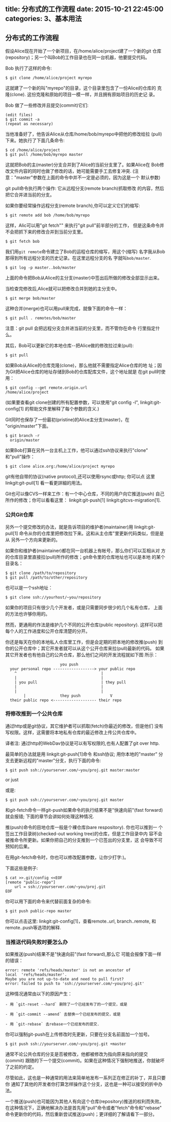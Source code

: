 title: 分布式的工作流程
date: 2015-10-21 22:45:00
categories: 3、基本用法
---
## 分布式的工作流程 ##

假设Alice现在开始了一个新项目，在/home/alice/project建了一个新的git
仓库(repository)；另一个叫Bob的工作目录也在同一台机器，他要提交代码。

Bob 执行了这样的命令:

    $ git clone /home/alice/project myrepo


这就建了一个新的叫"myrepo"的目录，这个目录里包含了一份Alice的仓库的
克隆(clone). 这份克隆和原始的项目一模一样，并且拥有原始项目的历史记
录。


Bob 做了一些修改并且提交(commit)它们:

    (edit files)
    $ git commit -a
    (repeat as necessary)


当他准备好了，他告诉Alice从仓库/home/bob/myrepo中把他的修改给拉
(pull)下来。她执行了下面几条命令:

    $ cd /home/alice/project
    $ git pull /home/bob/myrepo master


这就把Bob的主(master)分支合并到了Alice的当前分支里了。如果Alice在
Bob修改文件内容的同时也做了修改的话，她可能需要手工去修复冲突.
(注意："master"参数在上面的命令中并不一定是必须的，因为这是一个
默认参数)


git pull命令执行两个操作: 它从远程分支(remote branch)抓取修改
的内容，然后把它合并进当前的分支。


如果你要经常操作远程分支(remote branch),你可以定义它们的缩写:

    $ git remote add bob /home/bob/myrepo


这样，Alic可以用"git fetch"" 来执行"git pull"前半部分的工作，
但是这条命令并不会把抓下来的修改合并到当前分支里。

    $ git fetch bob

我们用`git remote`命令建立了Bob的运程仓库的缩写，用这个(缩写)
名字我从Bob那得到所有远程分支的历史记录。在这里远程分支的名
字就叫`bob/master`.

    $ git log -p master..bob/master


上面的命令把Bob从Alice的主分支(master)中签出后所做的修改全部显示出来。


当检查完修改后,Alice就可以把修改合并到她的主分支中。

    $ git merge bob/master

这种合并(merge)也可以用pull来完成，就像下面的命令一样：

    $ git pull . remotes/bob/master


注意：git pull 会把远程分支合并进当前的分支里，而不管你在命令
行里指定什么。


其后，Bob可以更新它的本地仓库--把Alice做的修改拉过来(pull):

    $ git pull


如果Bob从Alice的仓库克隆(clone)，那么他就不需要指定Alice仓库的地
址；因为Git把Alice仓库的地址存储到Bob的仓库配库文件，这个地址就是
在git pull时使用：

    $ git config --get remote.origin.url
    /home/alice/project


(如果要查看git clone创建的所有配置参数，可以使用"git config -l",
linkgit:git-config[1] 的帮助文件里解释了每个参数的含义.)


Git同时也保存了一份最初(pristine)的Alice主分支(master)，在
"origin/master"下面。

    $ git branch -r
      origin/master


如果Bob打算在另外一台主机上工作，他可以通过ssh协议来执行"clone"
和"pull"操作：

    $ git clone alice.org:/home/alice/project myrepo


git有他自带的协议(native protocol),还可以使用rsync或http; 你可以点
这里 linkgit:git-pull[1] 看一看更詳細的用法。


Git也可以像CVS一样来工作：有一个中心仓库，不同的用户向它推送(push)
自己所作的修改；你可以看看这里： linkgit:git-push[1] linkgit:gitcvs-migration[1].


### 公共Git仓库 ###

另外一个提交修改的办法，就是告诉项目的维护者(maintainer)用 linkgit:git-pull[1]
命令从你的仓库里把修改拉下来。这和从主仓库"里更新代码类似，但是是从
另外一个方向来更新的。

如果你和维护者(maintainer)都在同一台机器上有帐号，那么你们可以互相从对
方的仓库目录里直接拉(pull)所作的修改；git命令里的仓库地址也可以是本地
的某个目录名：

    $ git clone /path/to/repository
    $ git pull /path/to/other/repository


也可以是一个ssh地址：

    $ git clone ssh://yourhost/~you/repository

如果你的项目只有很少几个开发者，或是只需要同步很少的几个私有仓库，
上面的方法也许够你用的。


然而，更通用的作法是维护几个不同的公开仓库(public repository).
这样可以把每个人的工作进度和公开仓库清楚的分开。


你还是每天在你的本地私人仓库里工作，但是会定期的把本地的修改推(push)
到你的公开仓库中；其它开发者就可以从这个公开仓库来拉(pull)最新的代码。
如果其它开发者也有他自己的公共仓库，那么他们之间的开发流程就如下图
所示：

                            you push
      your personal repo ------------------> your public repo
    	^                                     |
    	|                                     |
    	| you pull                            | they pull
    	|                                     |
    	|                                     |
            |               they push             V
      their public repo <------------------- their repo
      


### 将修改推到一个公共仓库 ###


通过http或是git协议，其它维护者可以抓取(fetch)你最近的修改，但是他们
没有写权限。这样，这需要将本地私有仓库的最近修改上传公共仓库中。

译者注: 通过http的WebDav协议是可以有写权限的,也有人配置了git over http.


最简单的办法就是用 linkgit:git-push[1]命令 和ssh协议; 用你本地的"master"
分支去更新远程的"master"分支，执行下面的命令:

    $ git push ssh://yourserver.com/~you/proj.git master:master

or just

或是:

    $ git push ssh://yourserver.com/~you/proj.git master

和git-fetch命令一样git-push如果命令的执行结果不是"快速向前"(fast forward)
就会报错; 下面的章节会讲如何处理这种情况.


推(push)命令的目地仓库一般是个裸仓库(bare respository). 你也可以推到一
个签出工作目录树(checked-out working tree)的仓库，但是工作目录中内
容不会被推命令所更新。如果你把自己的分支推到一个已签出的分支里，这
会导致不可预知的后果。


在用git-fetch命令时，你也可以修改配置参数，让你少打字:)。

下面这些是例子:

    $ cat >>.git/config <<EOF
    [remote "public-repo"]
    	url = ssh://yourserver.com/~you/proj.git
    EOF


你可以用下面的命令来代替前面复杂的命令:

    $ git push public-repo master


你可以点击这里: linkgit:git-config[1]，查看remote.<name>.url, 
branch.<name>.remote, 和remote.<name>.push等选项的解释.


### 当推送代码失败时要怎么办 ###


如果推送(push)结果不是"快速向前"(fast forward),那么它
可能会报像下面一样的错误：

    error: remote 'refs/heads/master' is not an ancestor of
    local  'refs/heads/master'.
    Maybe you are not up-to-date and need to pull first?
    error: failed to push to 'ssh://yourserver.com/~you/proj.git'


这种情况通常由以下的原因产生：


	- 用 `git-reset --hard` 删除了一个已经发布了的一个提交，或是

	- 用 `git-commit --amend` 去替换一个已经发布的提交，或是

	- 用 `git-rebase` 去rebase一个已经发布的提交.　 


你可以强制git-push在上传修改时先更新，只要在分支名前面加一个加号。


    $ git push ssh://yourserver.com/~you/proj.git +master

通常不论公共仓库的分支是否被修改，他都被修改为指向原来指向的提交(commit)
跟随的下一个提交(commit)。如果在这种情况下强制地推送，你就破坏了之前的约定。

尽管如此，这也是一种通常的用法来简单地发布一系列正在修正的补丁，并且只要你
通知了其他的开发者你打算怎样操作这个分支，这也是一种可以接受的折中办法。

一个推送(push)也可能因为其他人有向这个仓库(repository)推送的权利而失败。
在这种情况下，正确地解决办法是首先用"pull"命令或者"fetch"命令和"rebase"
命令更新你的代码，然后重新尝试推送(push)；更详细的了解请看下一部分。
